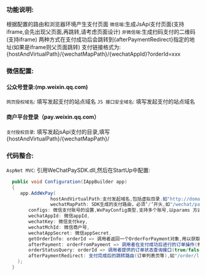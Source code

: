 ### 功能说明: ###
根据配置的路由和浏览器环境产生支付页面
`微信端`:生成JsApi支付页面(支持iframe,会先出现父页面,再跳转,请考虑页面设计)
`非微信端`:生成扫码支付的二维码(支持iframe)
两种方式在支付成功后会跳转到{afterPaymentRedirect}指定的地址(如果是iframe则父页面跳转)
支付链接格式为:{hostAndVirtualPath}/{wechatMapPath}/{wechatAppId}?orderId=xxx

### 微信配置: ###
#### 公众号登录:(mp.weixin.qq.com) ####
`网页授权域名`: 填写发起支付的站点域名
`JS 接口安全域名`: 填写发起支付的站点域名
#### 商户平台登录（pay.weixin.qq.com） ####
`支付授权目录`: 填写发起jsApi支付的目录,填写{hostAndVirtualPath}/{wechatMapPath}/

### 代码整合: ###
`AspNet MVC`: 引用WeChatPaySDK.dll,然后在StartUp中配置:
``` cs
  public void Configuration(IAppBuilder app)
  {
	 app.AddWxPay(
                hostAndVirtualPath:支付发起域名,包括虚拟目录.如"http://domain/virtualPath"
                wechatMapPath: SDK生成的支付路由，必须‘/’开头,如"/wechat/pay",
		configs: 微信支付账号的设置,WxPayConfig类型,支持多个账号,以params 方式传入,包括以下配置:
		wechatAppId: 微信appId,
		wechatKey: 微信支付key,
		wechatMchId: 微信商户号,
		wechatAppSecret: 微信appSecret,
		getOrderInfo: orderId => 调用者返回一个OrderForPayment对象,用以获取获取订单费用（单位：分）和产品标示,
		afterPayment: orderFromPayment => 调用者在支付成功后进行的订单操作(修改订单状态等),orderFromPayment包括订单号,微信订单号,订单金额
		orderStatusQuery: orderId => 调用者提供的订单状态查询接口(true/false),供前台轮询,成功后跳转到afterPaymentRedirect
		afterPaymentRedirect: 支付完成后的跳转路由(订单列表页等),如"/order/list",附带跳转前的queryString
	);
  }
```
